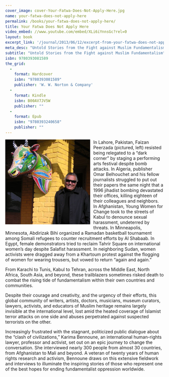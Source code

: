 ```yaml
---
cover_image: cover-Your-Fatwa-Does-Not-Apply-Here.jpg
name: your-fatwa-does-not-apply-here
permalink: /books/your-fatwa-does-not-apply-here/
title: Your Fatwa Does Not Apply Here
video_embed: //www.youtube.com/embed/XLi6iYnnsGc?rel=0
layout: book
excerpt_link: '/journal/2013/06/12/excerpt-from-your-fatwa-does-not-apply-here/'
meta_desc: "Untold Stories from the Fight against Muslim Fundamentalism"
subtitle: "Untold Stories from the Fight against Muslim Fundamentalism"
isbn: 9780393081589
the_grid:
  - 
    format: Hardcover
    isbn: "9780393081589"
    publisher: 'W. W. Norton & Company'
  - 
    format: Kindle
    isbn: B00AV7JV5W
    publisher: ""
  - 
    format: Epub
    isbn: "9780393240658"
    publisher: ""
---
```

<p>
<img src="/assets/img/PICT0077_wr-270px.jpg" alt="The late great Pakistani arts promoter and producer Faizan Peerzada. December 2010. Lahore" style="opacity: 1; float: left; margin: 0px 10px 10px 0px; ">
</p>
<p>
In Lahore, Pakistan, Faizan Peerzada (pictured, left) resisted being relegated to a “dark corner” by staging a performing arts festival despite bomb attacks. In Algeria, publisher Omar Belhouchet and his fellow journalists struggled to put out their papers the same night that a 1996 jihadist bombing devastated their offices, killing eighteen of their colleagues and neighbors. In Afghanistan, Young Women for Change took to the streets of Kabul to denounce sexual harassment, undeterred by threats. In Minneapolis, Minnesota, Abdirizak Bihi organized a Ramadan basketball tournament among Somali refugees to counter recruitment efforts by Al Shabaab. In Egypt, female demonstrators tried to reclaim Tahrir Square on international women’s day despite Salafist harassment.  In neighboring Sudan, women activists were dragged away from a Khartoum protest against the flogging of women for wearing trousers, but vowed to return “again and again.”
</p>
<p>
From Karachi to Tunis, Kabul to Tehran, across the Middle East, North Africa, South Asia, and beyond, these trailblazers sometimes risked death to combat the rising tide of fundamentalism within their own countries and communities.
</p>
<p>
Despite their courage and creativity, and the urgency of their efforts, this global community of writers, artists, doctors, musicians, museum curators, lawyers, activists, and educators of Muslim heritage remains largely invisible at the international level, lost amid the heated coverage of Islamist terror attacks on one side and abuses perpetrated against suspected terrorists on the other.
</p>
<p>
Increasingly frustrated with the stagnant, politicized public dialogue about the “clash of civilizations,” Karima Bennoune, an international human-rights lawyer, professor and activist, set out on an epic journey to change the conversation. She interviewed nearly 300 people from almost 30 countries, from Afghanistan to Mali and beyond. A veteran of twenty years of human rights research and activism, Bennoune draws on this extensive fieldwork and interviews to illuminate the inspiring stories of those who represent one of the best hopes for ending fundamentalist oppression worldwide.
</p>